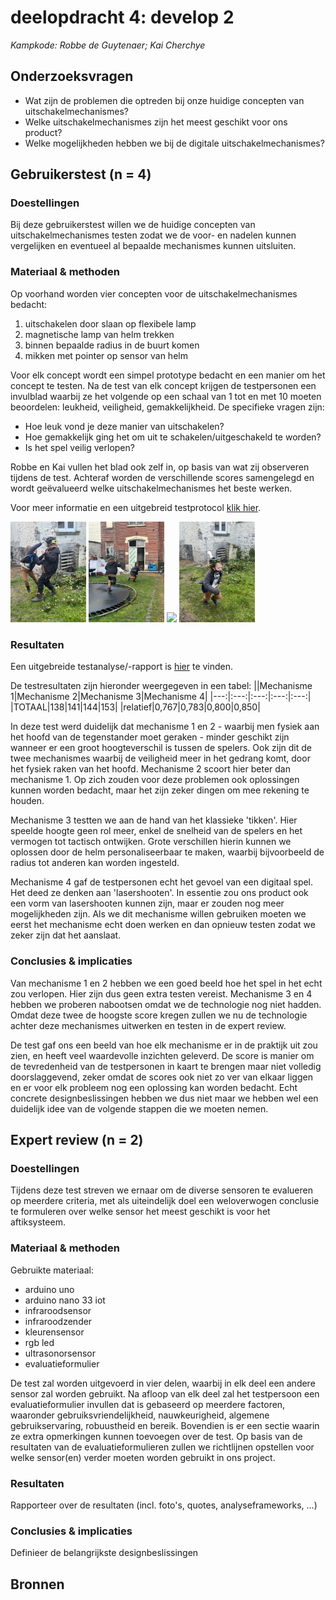 # deelopdracht 4: develop 2

*Kampkode: Robbe de Guytenaer; Kai Cherchye*

## Onderzoeksvragen
- Wat zijn de problemen die optreden bij onze huidige concepten van uitschakelmechanismes?
- Welke uitschakelmechanismes zijn het meest geschikt voor ons product?
- Welke mogelijkheden hebben we bij de digitale uitschakelmechanismes?


## Gebruikerstest (n = 4)
### Doestellingen
Bij deze gebruikerstest willen we de huidige concepten van uitschakelmechanismes testen zodat we de voor- en nadelen kunnen vergelijken en eventueel al bepaalde mechanismes kunnen uitsluiten.
### Materiaal & methoden
Op voorhand worden vier concepten voor de uitschakelmechanismes bedacht:
1. uitschakelen door slaan op flexibele lamp
2. magnetische lamp van helm trekken
3. binnen bepaalde radius in de buurt komen
4. mikken met pointer op sensor van helm

Voor elk concept wordt een simpel prototype bedacht en een manier om het concept te testen. Na de test van elk concept krijgen de testpersonen een invulblad waarbij ze het volgende op een schaal van 1 tot en met 10 moeten beoordelen: leukheid, veiligheid, gemakkelijkheid. De specifieke vragen zijn:

- Hoe leuk vond je deze manier van uitschakelen?
- Hoe gemakkelijk ging het om uit te schakelen/uitgeschakeld te worden?
- Is het spel veilig verlopen?

Robbe en Kai vullen het blad ook zelf in, op basis van wat zij observeren tijdens de test. Achteraf worden de verschillende scores samengelegd en wordt geëvalueerd welke uitschakelmechanismes het beste werken.

Voor meer informatie en een uitgebreid testprotocol [klik hier](https://docs.google.com/document/d/1BkApIH-f38Q3cW6vv41kQgkfSpGxI7UM/edit?usp=sharing&ouid=104947688789871349253&rtpof=true&sd=true).

<p>
  <img src="beeldmateriaal/IMG_4473.JPG" width="24%"/>
  <img src="beeldmateriaal/IMG_4482.JPG" width="24%"/>
  <img src="beeldmateriaal/IMG_4515.JPG" width="24%"/>
  <img src="beeldmateriaal/IMG_4488.JPG" width="24%"/>
</p>

### Resultaten
Een uitgebreide testanalyse/-rapport is [hier](https://docs.google.com/document/d/11eM8duXbH3rawkLGtEZsMN7NXjgnw0J47GiqyqHjih0/edit?usp=sharing) te vinden.

De testresultaten zijn hieronder weergegeven in een tabel:
||Mechanisme 1|Mechanisme 2|Mechanisme 3|Mechanisme 4|
|---:|:---:|:---:|:---:|:---:|
|TOTAAL|138|141|144|153|
|relatief|0,767|0,783|0,800|0,850|

In deze test werd duidelijk dat mechanisme 1 en 2 - waarbij men fysiek aan het hoofd van de tegenstander moet geraken - minder geschikt zijn wanneer er een groot hoogteverschil is tussen de spelers. Ook zijn dit de twee mechanismes waarbij de veiligheid meer in het gedrang komt, door het fysiek raken van het hoofd. Mechanisme 2 scoort hier beter dan mechanisme 1. Op zich zouden voor deze problemen ook oplossingen kunnen worden bedacht, maar het zijn zeker dingen om mee rekening te houden.

Mechanisme 3 testten we aan de hand van het klassieke 'tikken'. Hier speelde hoogte geen rol meer, enkel de snelheid van de spelers en het vermogen tot tactisch ontwijken. Grote verschillen hierin kunnen we oplossen door de helm personaliseerbaar te maken, waarbij bijvoorbeeld de radius tot anderen kan worden ingesteld. 

Mechanisme 4 gaf de testpersonen echt het gevoel van een digitaal spel. Het deed ze denken aan 'lasershooten'. In essentie zou ons product ook een vorm van lasershooten kunnen zijn, maar er zouden nog meer mogelijkheden zijn. Als we dit mechanisme willen gebruiken moeten we eerst het mechanisme echt doen werken en dan opnieuw testen zodat we zeker zijn dat het aanslaat.

### Conclusies & implicaties
Van mechanisme 1 en 2 hebben we een goed beeld hoe het spel in het echt zou verlopen. Hier zijn dus geen extra testen vereist. Mechanisme 3 en 4 hebben we proberen nabootsen omdat we de technologie nog niet hadden. Omdat deze twee de hoogste score kregen zullen we nu de technologie achter deze mechanismes uitwerken en testen in de expert review. 

De test gaf ons een beeld van hoe elk mechanisme er in de praktijk uit zou zien, en heeft veel waardevolle inzichten geleverd. De score is manier om de tevredenheid van de testpersonen in kaart te brengen maar niet volledig doorslaggevend, zeker omdat de scores ook niet zo ver van elkaar liggen en er voor elk probleem nog een oplossing kan worden bedacht. Echt concrete designbeslissingen hebben we dus niet maar we hebben wel een duidelijk idee van de volgende stappen die we moeten nemen.

## Expert review (n = 2)
### Doestellingen
Tijdens deze test streven we ernaar om de diverse sensoren te evalueren op meerdere criteria, met als uiteindelijk doel een weloverwogen conclusie te formuleren over welke sensor het meest geschikt is voor het aftiksysteem.
### Materiaal & methoden
Gebruikte materiaal: 
 - arduino uno
 - arduino nano 33 iot
 - infraroodsensor
 - infraroodzender
 - kleurensensor
 - rgb led
 - ultrasonorsensor
 - evaluatieformulier

De test zal worden uitgevoerd in vier delen, waarbij in elk deel een andere sensor zal worden gebruikt. Na afloop van elk deel zal het testpersoon een evaluatieformulier invullen dat is gebaseerd op meerdere factoren, waaronder gebruiksvriendelijkheid, nauwkeurigheid, algemene gebruikservaring, robuustheid en bereik. Bovendien is er een sectie waarin ze extra opmerkingen kunnen toevoegen over de test. Op basis van de resultaten van de evaluatieformulieren zullen we richtlijnen opstellen voor welke sensor(en) verder moeten worden gebruikt in ons project.

### Resultaten
Rapporteer over de resultaten (incl. foto's, quotes, analyseframeworks, ...)
### Conclusies & implicaties
Definieer de belangrijkste designbeslissingen

## Bronnen
